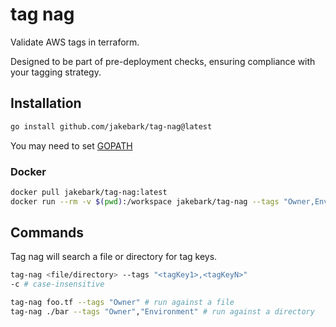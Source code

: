 # tag nag

Validate AWS tags in terraform.

Designed to be part of pre-deployment checks, ensuring compliance with your tagging strategy. 

## Installation
```bash
go install github.com/jakebark/tag-nag@latest
```
You may need to set [GOPATH](https://go.dev/wiki/SettingGOPATH)

### Docker
```bash
docker pull jakebark/tag-nag:latest
docker run --rm -v $(pwd):/workspace jakebark/tag-nag --tags "Owner,Environment" /workspace

```

## Commands

Tag nag will search a file or directory for tag keys. 

```bash
tag-nag <file/directory> --tags "<tagKey1>,<tagKeyN>"
-c # case-insensitive 

tag-nag foo.tf --tags "Owner" # run against a file
tag-nag ./bar --tags "Owner","Environment" # run against a directory

```
